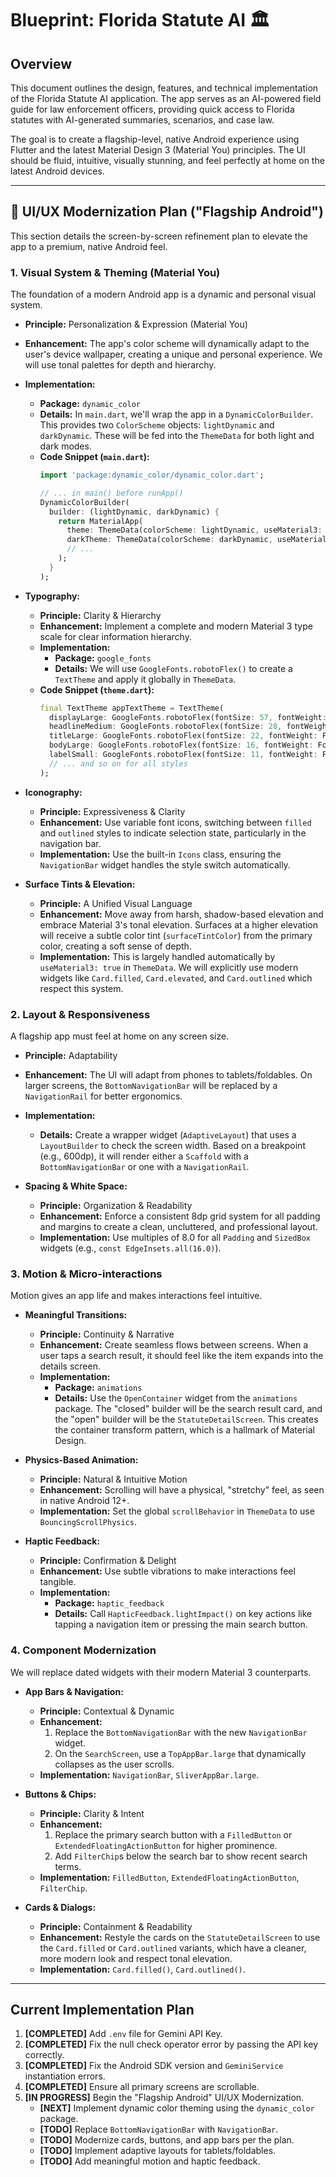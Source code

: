 # Blueprint: Florida Statute AI 🏛️

## Overview

This document outlines the design, features, and technical implementation of the Florida Statute AI application. The app serves as an AI-powered field guide for law enforcement officers, providing quick access to Florida statutes with AI-generated summaries, scenarios, and case law.

The goal is to create a flagship-level, native Android experience using Flutter and the latest Material Design 3 (Material You) principles. The UI should be fluid, intuitive, visually stunning, and feel perfectly at home on the latest Android devices.

---

## 🚀 UI/UX Modernization Plan ("Flagship Android")

This section details the screen-by-screen refinement plan to elevate the app to a premium, native Android feel.

### 1. Visual System & Theming (Material You)

The foundation of a modern Android app is a dynamic and personal visual system.

*   **Principle:** Personalization & Expression (Material You)
*   **Enhancement:** The app's color scheme will dynamically adapt to the user's device wallpaper, creating a unique and personal experience. We will use tonal palettes for depth and hierarchy.
*   **Implementation:**
    *   **Package:** `dynamic_color`
    *   **Details:** In `main.dart`, we'll wrap the app in a `DynamicColorBuilder`. This provides two `ColorScheme` objects: `lightDynamic` and `darkDynamic`. These will be fed into the `ThemeData` for both light and dark modes.
    *   **Code Snippet (`main.dart`):**
        ```dart
        import 'package:dynamic_color/dynamic_color.dart';

        // ... in main() before runApp()
        DynamicColorBuilder(
          builder: (lightDynamic, darkDynamic) {
            return MaterialApp(
              theme: ThemeData(colorScheme: lightDynamic, useMaterial3: true),
              darkTheme: ThemeData(colorScheme: darkDynamic, useMaterial3: true),
              // ...
            );
          }
        );
        ```

*   **Typography:**
    *   **Principle:** Clarity & Hierarchy
    *   **Enhancement:** Implement a complete and modern Material 3 type scale for clear information hierarchy.
    *   **Implementation:**
        *   **Package:** `google_fonts`
        *   **Details:** We will use `GoogleFonts.robotoFlex()` to create a `TextTheme` and apply it globally in `ThemeData`.
    *   **Code Snippet (`theme.dart`):**
        ```dart
        final TextTheme appTextTheme = TextTheme(
          displayLarge: GoogleFonts.robotoFlex(fontSize: 57, fontWeight: FontWeight.w400),
          headlineMedium: GoogleFonts.robotoFlex(fontSize: 28, fontWeight: FontWeight.w400),
          titleLarge: GoogleFonts.robotoFlex(fontSize: 22, fontWeight: FontWeight.w500),
          bodyLarge: GoogleFonts.robotoFlex(fontSize: 16, fontWeight: FontWeight.w400),
          labelSmall: GoogleFonts.robotoFlex(fontSize: 11, fontWeight: FontWeight.w500),
          // ... and so on for all styles
        );
        ```

*   **Iconography:**
    *   **Principle:** Expressiveness & Clarity
    *   **Enhancement:** Use variable font icons, switching between `filled` and `outlined` styles to indicate selection state, particularly in the navigation bar.
    *   **Implementation:** Use the built-in `Icons` class, ensuring the `NavigationBar` widget handles the style switch automatically.

*   **Surface Tints & Elevation:**
    *   **Principle:** A Unified Visual Language
    *   **Enhancement:** Move away from harsh, shadow-based elevation and embrace Material 3's tonal elevation. Surfaces at a higher elevation will receive a subtle color tint (`surfaceTintColor`) from the primary color, creating a soft sense of depth.
    *   **Implementation:** This is largely handled automatically by `useMaterial3: true` in `ThemeData`. We will explicitly use modern widgets like `Card.filled`, `Card.elevated`, and `Card.outlined` which respect this system.

### 2. Layout & Responsiveness

A flagship app must feel at home on any screen size.

*   **Principle:** Adaptability
*   **Enhancement:** The UI will adapt from phones to tablets/foldables. On larger screens, the `BottomNavigationBar` will be replaced by a `NavigationRail` for better ergonomics.
*   **Implementation:**
    *   **Details:** Create a wrapper widget (`AdaptiveLayout`) that uses a `LayoutBuilder` to check the screen width. Based on a breakpoint (e.g., 600dp), it will render either a `Scaffold` with a `BottomNavigationBar` or one with a `NavigationRail`.

*   **Spacing & White Space:**
    *   **Principle:** Organization & Readability
    *   **Enhancement:** Enforce a consistent 8dp grid system for all padding and margins to create a clean, uncluttered, and professional layout.
    *   **Implementation:** Use multiples of 8.0 for all `Padding` and `SizedBox` widgets (e.g., `const EdgeInsets.all(16.0)`).

### 3. Motion & Micro-interactions

Motion gives an app life and makes interactions feel intuitive.

*   **Meaningful Transitions:**
    *   **Principle:** Continuity & Narrative
    *   **Enhancement:** Create seamless flows between screens. When a user taps a search result, it should feel like the item expands into the details screen.
    *   **Implementation:**
        *   **Package:** `animations`
        *   **Details:** Use the `OpenContainer` widget from the `animations` package. The "closed" builder will be the search result card, and the "open" builder will be the `StatuteDetailScreen`. This creates the container transform pattern, which is a hallmark of Material Design.

*   **Physics-Based Animation:**
    *   **Principle:** Natural & Intuitive Motion
    *   **Enhancement:** Scrolling will have a physical, "stretchy" feel, as seen in native Android 12+.
    *   **Implementation:** Set the global `scrollBehavior` in `ThemeData` to use `BouncingScrollPhysics`.

*   **Haptic Feedback:**
    *   **Principle:** Confirmation & Delight
    *   **Enhancement:** Use subtle vibrations to make interactions feel tangible.
    *   **Implementation:**
        *   **Package:** `haptic_feedback`
        *   **Details:** Call `HapticFeedback.lightImpact()` on key actions like tapping a navigation item or pressing the main search button.

### 4. Component Modernization

We will replace dated widgets with their modern Material 3 counterparts.

*   **App Bars & Navigation:**
    *   **Principle:** Contextual & Dynamic
    *   **Enhancement:**
        1.  Replace the `BottomNavigationBar` with the new `NavigationBar` widget.
        2.  On the `SearchScreen`, use a `TopAppBar.large` that dynamically collapses as the user scrolls.
    *   **Implementation:** `NavigationBar`, `SliverAppBar.large`.

*   **Buttons & Chips:**
    *   **Principle:** Clarity & Intent
    *   **Enhancement:**
        1.  Replace the primary search button with a `FilledButton` or `ExtendedFloatingActionButton` for higher prominence.
        2.  Add `FilterChip`s below the search bar to show recent search terms.
    *   **Implementation:** `FilledButton`, `ExtendedFloatingActionButton`, `FilterChip`.

*   **Cards & Dialogs:**
    *   **Principle:** Containment & Readability
    *   **Enhancement:** Restyle the cards on the `StatuteDetailScreen` to use the `Card.filled` or `Card.outlined` variants, which have a cleaner, more modern look and respect tonal elevation.
    *   **Implementation:** `Card.filled()`, `Card.outlined()`.

---
## Current Implementation Plan

1.  **[COMPLETED]** Add `.env` file for Gemini API Key.
2.  **[COMPLETED]** Fix the null check operator error by passing the API key correctly.
3.  **[COMPLETED]** Fix the Android SDK version and `GeminiService` instantiation errors.
4.  **[COMPLETED]** Ensure all primary screens are scrollable.
5.  **[IN PROGRESS]** Begin the "Flagship Android" UI/UX Modernization.
    *   **[NEXT]** Implement dynamic color theming using the `dynamic_color` package.
    *   **[TODO]** Replace `BottomNavigationBar` with `NavigationBar`.
    *   **[TODO]** Modernize cards, buttons, and app bars per the plan.
    *   **[TODO]** Implement adaptive layouts for tablets/foldables.
    *   **[TODO]** Add meaningful motion and haptic feedback.
